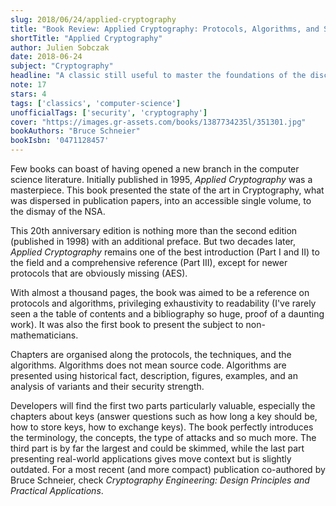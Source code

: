 ```yaml
---
slug: 2018/06/24/applied-cryptography
title: "Book Review: Applied Cryptography: Protocols, Algorithms, and Source Code in C"
shortTitle: "Applied Cryptography"
author: Julien Sobczak
date: 2018-06-24
subject: "Cryptography"
headline: "A classic still useful to master the foundations of the discipline"
note: 17
stars: 4
tags: ['classics', 'computer-science']
unofficialTags: ['security', 'cryptography']
cover: "https://images.gr-assets.com/books/1387734235l/351301.jpg"
bookAuthors: "Bruce Schneier"
bookIsbn: '0471128457'
---
```



Few books can boast of having opened a new branch in the computer science literature. Initially published in 1995, *Applied Cryptography* was a masterpiece. This book presented the state of the art in Cryptography, what was dispersed in publication papers, into an accessible single volume, to the dismay of the NSA.

This 20th anniversary edition is nothing more than the second edition (published in 1998) with an additional preface. But two decades later, *Applied Cryptography* remains one of the best introduction (Part I and II) to the field and a comprehensive reference (Part III), except for newer protocols that are obviously missing (AES).

With almost a thousand pages, the book was aimed to be a reference on protocols and algorithms, privileging exhaustivity to readability (I've rarely seen a the table of contents and a bibliography so huge, proof of a daunting work). It was also the first book to present the subject to non-mathematicians.

Chapters are organised along the protocols, the techniques, and the algorithms. Algorithms does not mean source code. Algorithms are presented using historical fact, description, figures, examples, and an analysis of variants and their security strength.

Developers will find the first two parts particularly valuable, especially the chapters about keys (answer questions such as how long a key should be, how to store keys, how to exchange keys). The book perfectly introduces the terminology, the concepts, the type of attacks and so much more. The third part is by far the largest and could be skimmed, while the last part presenting real-world applications gives move context but is slightly outdated. For a most recent (and more compact) publication co-authored by Bruce Schneier, check *Cryptography Engineering: Design Principles and Practical Applications*.






